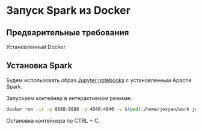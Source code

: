 # Запуск Spark из Docker

## Предварительные требования

Установленный Docker.

## Установка Spark

Будем использовать образ [Jupyter notebooks](https://jupyter-docker-stacks.readthedocs.io/en/latest/index.html) с установленным Apache Spark.

Запускаем контейнер в интерактивном режиме:

```bash
docker run -it -p 8888:8888 -p 4040:4040 -v $(pwd):/home/jovyan/work jupyter/pyspark-notebook
```

Остановка контейнера по CTRL + C.
